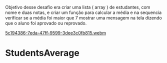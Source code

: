 Objetivo desse desafio era criar uma lista ( array ) de estudantes, com nome e duas notas, e criar um função para calcular a média e na sequencia verificar se a média foi maior que 7 mostrar uma mensagem na tela dizendo que o aluno foi aprovado ou reprovado.

[5c194386-7eda-47ff-9599-3dee3c0fb815.webm](https://user-images.githubusercontent.com/108637829/226499186-bfa1821c-b79e-46e2-b83b-125b158aa1c0.webm)
# StudentsAverage
